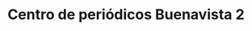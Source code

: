 ---
title: "Centro de periódicos Buenavista 2"
url: /toledo/centro-de-periodicos-buenavista-2/
shop: libros
---